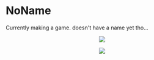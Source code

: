 # NoName 
Currently making a game. doesn't have a name yet tho...

<p align="center">
  <a href="https://discord.gg/Td39KZ7HAA">
    <img src="https://skillicons.dev/icons?i=discord,linux" />
  </a>
</p>

<p align="center">
  <a href="https://discord.gg/Td39KZ7HAA">
    <img src="https://skillicons.dev/icons?i=java,c&theme=light" />
  </a>
</p>
